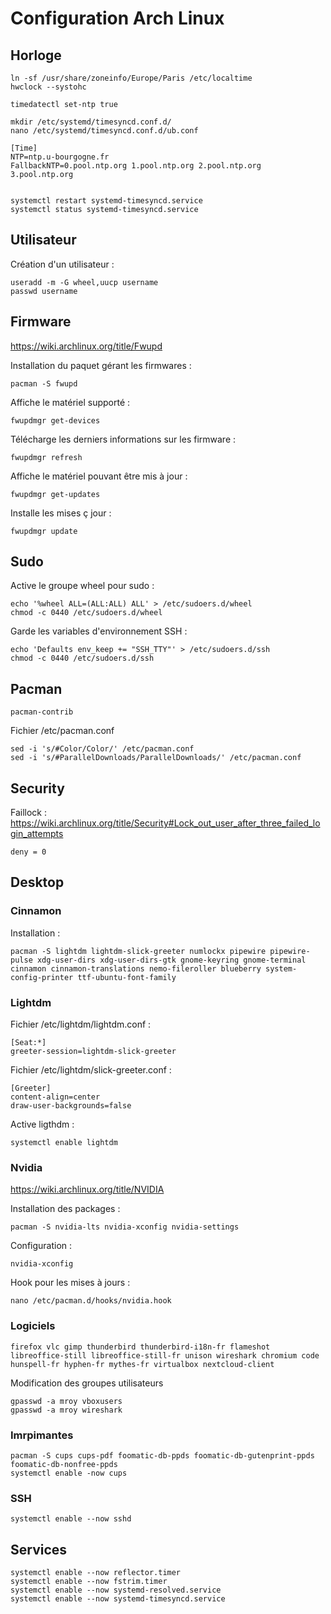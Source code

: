 # Configuration Arch Linux

## Horloge

```
ln -sf /usr/share/zoneinfo/Europe/Paris /etc/localtime
hwclock --systohc
```

```
timedatectl set-ntp true
```

```
mkdir /etc/systemd/timesyncd.conf.d/ 
nano /etc/systemd/timesyncd.conf.d/ub.conf

[Time]
NTP=ntp.u-bourgogne.fr
FallbackNTP=0.pool.ntp.org 1.pool.ntp.org 2.pool.ntp.org 3.pool.ntp.org


systemctl restart systemd-timesyncd.service
systemctl status systemd-timesyncd.service 
```

## Utilisateur

Création d'un utilisateur :
```
useradd -m -G wheel,uucp username
passwd username
```

## Firmware

https://wiki.archlinux.org/title/Fwupd

Installation du paquet gérant les firmwares :
```
pacman -S fwupd
```

Affiche le matériel supporté :
```
fwupdmgr get-devices
```

Télécharge les derniers informations sur les firmware :
```
fwupdmgr refresh
```

Affiche le matériel pouvant être mis à jour :
```
fwupdmgr get-updates
```

Installe les mises ç jour :
```
fwupdmgr update
```


## Sudo

Active le groupe wheel pour sudo :
```
echo '%wheel ALL=(ALL:ALL) ALL' > /etc/sudoers.d/wheel
chmod -c 0440 /etc/sudoers.d/wheel
```

Garde les variables d'environnement SSH :
```
echo 'Defaults env_keep += "SSH_TTY"' > /etc/sudoers.d/ssh
chmod -c 0440 /etc/sudoers.d/ssh
```

## Pacman

```
pacman-contrib
```

Fichier /etc/pacman.conf

```
sed -i 's/#Color/Color/' /etc/pacman.conf
sed -i 's/#ParallelDownloads/ParallelDownloads/' /etc/pacman.conf
```

## Security

Faillock :
https://wiki.archlinux.org/title/Security#Lock_out_user_after_three_failed_login_attempts

```
deny = 0
```


## Desktop

### Cinnamon

Installation :
```
pacman -S lightdm lightdm-slick-greeter numlockx pipewire pipewire-pulse xdg-user-dirs xdg-user-dirs-gtk gnome-keyring gnome-terminal cinnamon cinnamon-translations nemo-fileroller blueberry system-config-printer ttf-ubuntu-font-family 
```

### Lightdm

Fichier /etc/lightdm/lightdm.conf :
```
[Seat:*]
greeter-session=lightdm-slick-greeter
```

Fichier /etc/lightdm/slick-greeter.conf :
```
[Greeter]
content-align=center
draw-user-backgrounds=false
```

Active ligthdm :
```
systemctl enable lightdm
```

### Nvidia

https://wiki.archlinux.org/title/NVIDIA

Installation des packages :
```
pacman -S nvidia-lts nvidia-xconfig nvidia-settings
```

Configuration :
```
nvidia-xconfig
```

Hook pour les mises à jours :
```
nano /etc/pacman.d/hooks/nvidia.hook
```

### Logiciels
```
firefox vlc gimp thunderbird thunderbird-i18n-fr flameshot libreoffice-still libreoffice-still-fr unison wireshark chromium code hunspell-fr hyphen-fr mythes-fr virtualbox nextcloud-client
```

Modification des groupes utilisateurs
```
gpasswd -a mroy vboxusers
gpasswd -a mroy wireshark
```

### Imrpimantes
```
pacman -S cups cups-pdf foomatic-db-ppds foomatic-db-gutenprint-ppds foomatic-db-nonfree-ppds
systemctl enable -now cups
```

### SSH
```
systemctl enable --now sshd
```

## Services
```
systemctl enable --now reflector.timer
systemctl enable --now fstrim.timer
systemctl enable --now systemd-resolved.service
systemctl enable --now systemd-timesyncd.service
```